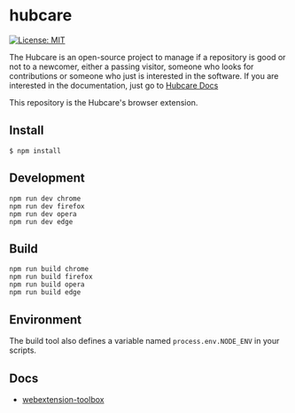# hubcare

[![License: MIT](https://img.shields.io/badge/License-MIT-yellow.svg)](https://opensource.org/licenses/MIT)

The Hubcare is an open-source project to manage if a repository is good or not to a newcomer, either a passing visitor, someone who looks for contributions or someone who just is interested in the software. If you are interested in the documentation, just go to [Hubcare Docs](https://cjjcastro.gitlab.io/2019-1-hubcare-docs)

This repository is the Hubcare's browser extension.


## Install

	$ npm install

## Development

    npm run dev chrome
    npm run dev firefox
    npm run dev opera
    npm run dev edge

## Build

    npm run build chrome
    npm run build firefox
    npm run build opera
    npm run build edge

## Environment

The build tool also defines a variable named `process.env.NODE_ENV` in your scripts. 

## Docs

* [webextension-toolbox](https://github.com/HaNdTriX/webextension-toolbox)
